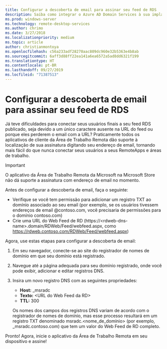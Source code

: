 ```yaml
---
title: Configurar a descoberta de email para assinar seu feed de RDS
description: Saiba como integrar o Azure AD Domain Services à sua implantação do RDS.
ms.prod: windows-server
ms.technology: remote-desktop-services
ms.author: chrimo
ms.date: 3/27/2018
ms.localizationpriority: medium
ms.topic: article
author: christianmontoya
ms.openlocfilehash: c56a233adf28270aac809dc960e32b5363e4b8ab
ms.sourcegitcommit: 6aff3d88ff22ea141a6ea6572a5ad8dd6321f199
ms.translationtype: HT
ms.contentlocale: pt-BR
ms.lasthandoff: 09/27/2019
ms.locfileid: "71387513"
---
```

# <a name="set-up-email-discovery-to-subscribe-to-your-rds-feed"></a>Configurar a descoberta de email para assinar seu feed de RDS

Já teve dificuldades para conectar seus usuários finais a seu feed RDS publicado, seja devido a um único caractere ausente na URL do feed ou porque eles perderem o email com a URL? Praticamente todos os aplicativos de cliente da Área de Trabalho Remota dão suporte à localização de sua assinatura digitando seu endereço de email, tornando mais fácil do que nunca conectar seus usuários a seus RemoteApps e áreas de trabalho.

>[!IMPORTANT]
>O aplicativo da Área de Trabalho Remota da Microsoft na Microsoft Store não dá suporte a assinatura com endereço de email no momento.

Antes de configurar a descoberta de email, faça o seguinte:

- Verifique se você tem permissão para adicionar um registro TXT ao domínio associado ao seu email (por exemplo, se os usuários tivessem endereços de email @contoso.com, você precisaria de permissões para o domínio contoso.com)
- Crie uma URL do Web Feed de RD (https://\<rdweb-dns-name\>.domain/RDWeb/Feed/webfeed.aspx, como https://rdweb.contoso.com/RDWeb/Feed/webfeed.aspx)

Agora, use estas etapas para configurar a descoberta de email:

1. Em seu navegador, conecte-se ao site do registrador de nomes de domínio em que seu domínio está registrado.
2. Navegue até a página adequada para seu domínio registrado, onde você pode exibir, adicionar e editar registros DNS.
3. Insira um novo registro DNS com as seguintes propriedades:
   - **Host:** _msradc
   - **Texto:** \<URL do Web Feed da RD\>
   - **TTL:** 300

   Os nomes dos campos dos registros DNS variam de acordo com o registrador de nomes de domínio, mas esse processo resultará em um registro TXT denominado msradc.\<nome_de_domínio\> (por exemplo, _msradc.contoso.com) que tem um valor do Web Feed de RD completo.

Pronto! Agora, inicie o aplicativo da Área de Trabalho Remota em seu dispositivo e assine!